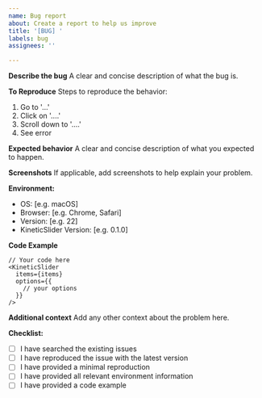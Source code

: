 ```yaml
---
name: Bug report
about: Create a report to help us improve
title: '[BUG] '
labels: bug
assignees: ''

---
```


**Describe the bug**
A clear and concise description of what the bug is.

**To Reproduce**
Steps to reproduce the behavior:
1. Go to '...'
2. Click on '....'
3. Scroll down to '....'
4. See error

**Expected behavior**
A clear and concise description of what you expected to happen.

**Screenshots**
If applicable, add screenshots to help explain your problem.

**Environment:**
 - OS: [e.g. macOS]
 - Browser: [e.g. Chrome, Safari]
 - Version: [e.g. 22]
 - KineticSlider Version: [e.g. 0.1.0]

**Code Example**
```tsx
// Your code here
<KineticSlider
  items={items}
  options={{
    // your options
  }}
/>
```

**Additional context**
Add any other context about the problem here.

**Checklist:**
- [ ] I have searched the existing issues
- [ ] I have reproduced the issue with the latest version
- [ ] I have provided a minimal reproduction
- [ ] I have provided all relevant environment information
- [ ] I have provided a code example 